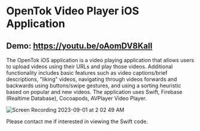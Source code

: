 # OpenTok Video Player iOS Application
## Demo: https://youtu.be/oAomDV8KalI
The OpenTok iOS application is a video playing application that allows users to upload videos using their URLs and play those videos. Additional functionality includes basic features such as video captions/brief descriptions, "liking" videos, navigating through videos forwards and backwards using buttons/swipe gestures, and using a sorting heuristic based on popular and new videos. The application uses Swift, Firebase (Realtime Database), Cocoapods, AVPlayer Video Player.

![Screen Recording 2023-09-01 at 2 02 49 AM](https://github.com/ehalper/OpenTok-Video-Player/assets/71235972/2741c6ad-d6cc-468a-9b57-ca905dbdd281)

Please contact me if interested in viewing the Swift code.
